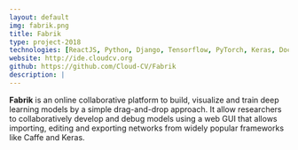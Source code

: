 ```yaml
---
layout: default
img: fabrik.png
title: Fabrik
type: project-2018
technologies: [ReactJS, Python, Django, Tensorflow, PyTorch, Keras, Docker]
website: http://ide.cloudcv.org
github: https://github.com/Cloud-CV/Fabrik
description: |
---
```

**Fabrik** is an online collaborative platform to build, visualize and train deep learning models by a simple drag-and-drop approach. It allow researchers to collaboratively develop and debug models using a web GUI that allows importing, editing and exporting networks from widely popular frameworks like Caffe and Keras.